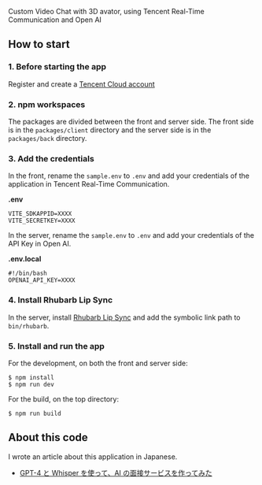 Custom Video Chat with 3D avator, using Tencent Real-Time Communication and Open AI

## How to start

### 1. Before starting the app

Register and create a [Tencent Cloud account](https://www.tencentcloud.com/)

### 2. npm workspaces

The packages are divided between the front and server side. The front side is in the `packages/client` directory and the server side is in the `packages/back` directory.

### 3. Add the credentials

In the front, rename the `sample.env` to `.env` and add your credentials of the application in Tencent Real-Time Communication.

**.env**

```.env
VITE_SDKAPPID=XXXX
VITE_SECRETKEY=XXXX
```

In the server, rename the `sample.env` to `.env` and add your credentials of the API Key in Open AI.

**.env.local**

```.env
#!/bin/bash
OPENAI_API_KEY=XXXX
```

### 4. Install Rhubarb Lip Sync

In the server, install [Rhubarb Lip Sync](https://github.com/DanielSWolf/rhubarb-lip-sync) and add the symbolic link path to `bin/rhubarb`.

### 5. Install and run the app

For the development, on both the front and server side:

```
$ npm install
$ npm run dev
```

For the build, on the top directory:

```
$ npm run build
```

## About this code

I wrote an article about this application in Japanese.

- [GPT-4 と Whisper を使って、AI の面接サービスを作ってみた](https://qiita.com/miya-start/items/a495887abaa6bead2b82)
